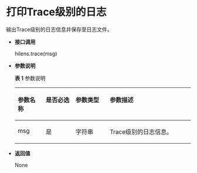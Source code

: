 # 打印Trace级别的日志<a name="hilens_05_0048"></a>

输出Trace级别的日志信息并保存至日志文件。

-   **接口调用**

    hilens.trace\(msg\)

-   **参数说明**

    **表 1**  参数说明

    <a name="zh-cn_topic_0174991595_t3506db653c7042d68fd09a8013443788"></a>
    <table><thead align="left"><tr id="zh-cn_topic_0174991595_rc23858989d644c66b4ffac7a0f590e7c"><th class="cellrowborder" valign="top" width="15.920000000000002%" id="mcps1.2.5.1.1"><p id="zh-cn_topic_0174991595_ae79189bc02fe4db696be52d67d690a23"><a name="zh-cn_topic_0174991595_ae79189bc02fe4db696be52d67d690a23"></a><a name="zh-cn_topic_0174991595_ae79189bc02fe4db696be52d67d690a23"></a><strong id="zh-cn_topic_0174991595_ac3c2ecef67f745c2ad214094e4dde4e9"><a name="zh-cn_topic_0174991595_ac3c2ecef67f745c2ad214094e4dde4e9"></a><a name="zh-cn_topic_0174991595_ac3c2ecef67f745c2ad214094e4dde4e9"></a>参数名称</strong></p>
    </th>
    <th class="cellrowborder" valign="top" width="16.919999999999998%" id="mcps1.2.5.1.2"><p id="p5121143374920"><a name="p5121143374920"></a><a name="p5121143374920"></a><strong id="b16865857114918"><a name="b16865857114918"></a><a name="b16865857114918"></a>是否必选</strong></p>
    </th>
    <th class="cellrowborder" valign="top" width="19.45%" id="mcps1.2.5.1.3"><p id="p09870321495"><a name="p09870321495"></a><a name="p09870321495"></a><strong id="b3119165615497"><a name="b3119165615497"></a><a name="b3119165615497"></a>参数类型</strong></p>
    </th>
    <th class="cellrowborder" valign="top" width="47.71%" id="mcps1.2.5.1.4"><p id="zh-cn_topic_0174991595_a336f5190a8064693931373d0fe2731d8"><a name="zh-cn_topic_0174991595_a336f5190a8064693931373d0fe2731d8"></a><a name="zh-cn_topic_0174991595_a336f5190a8064693931373d0fe2731d8"></a><strong id="zh-cn_topic_0174991595_a5f6f7d581be545a4979759e8f4602bd6"><a name="zh-cn_topic_0174991595_a5f6f7d581be545a4979759e8f4602bd6"></a><a name="zh-cn_topic_0174991595_a5f6f7d581be545a4979759e8f4602bd6"></a>参数描述</strong></p>
    </th>
    </tr>
    </thead>
    <tbody><tr id="zh-cn_topic_0174991595_row11380191721316"><td class="cellrowborder" valign="top" width="15.920000000000002%" headers="mcps1.2.5.1.1 "><p id="zh-cn_topic_0174991595_p638141741310"><a name="zh-cn_topic_0174991595_p638141741310"></a><a name="zh-cn_topic_0174991595_p638141741310"></a>msg</p>
    </td>
    <td class="cellrowborder" valign="top" width="16.919999999999998%" headers="mcps1.2.5.1.2 "><p id="p15121163314911"><a name="p15121163314911"></a><a name="p15121163314911"></a>是</p>
    </td>
    <td class="cellrowborder" valign="top" width="19.45%" headers="mcps1.2.5.1.3 "><p id="p15988123211498"><a name="p15988123211498"></a><a name="p15988123211498"></a>字符串</p>
    </td>
    <td class="cellrowborder" valign="top" width="47.71%" headers="mcps1.2.5.1.4 "><p id="zh-cn_topic_0174991595_p3765132681314"><a name="zh-cn_topic_0174991595_p3765132681314"></a><a name="zh-cn_topic_0174991595_p3765132681314"></a>Trace级别的日志信息。</p>
    </td>
    </tr>
    </tbody>
    </table>

-   **返回值**

    None


